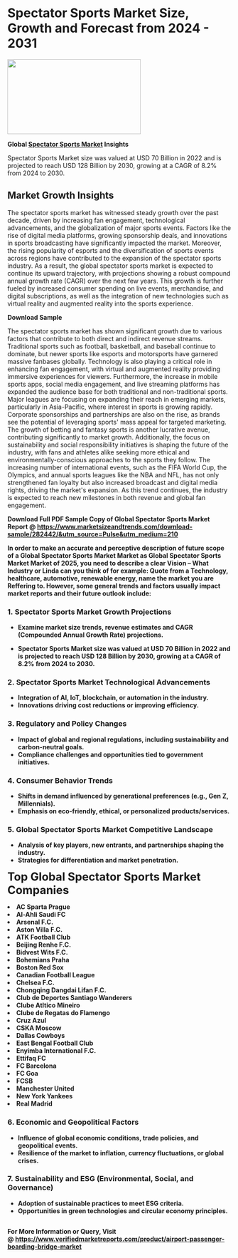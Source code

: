 <H1>Spectator Sports Market Size, Growth and Forecast from 2024 - 2031</H1><img class="aligncenter size-medium wp-image-584254" src="https://thirdeyenews.in/wp-content/uploads/2024/09/Global-Market-Research-300x168.jpeg" alt="" width="300" height="168" /><p><strong>Global&nbsp;<a href="https://www.marketsizeandtrends.com/download-sample/282442/&amp;utm_source=Pulse&amp;utm_medium=210">Spectator Sports Market</a> Insights</strong></p><p>Spectator Sports Market size was valued at USD 70 Billion in 2022 and is projected to reach USD 128 Billion by 2030, growing at a CAGR of 8.2% from 2024 to 2030.</p><p><h2>Market Growth Insights</h2> <p>The spectator sports market has witnessed steady growth over the past decade, driven by increasing fan engagement, technological advancements, and the globalization of major sports events. Factors like the rise of digital media platforms, growing sponsorship deals, and innovations in sports broadcasting have significantly impacted the market. Moreover, the rising popularity of esports and the diversification of sports events across regions have contributed to the expansion of the spectator sports industry. As a result, the global spectator sports market is expected to continue its upward trajectory, with projections showing a robust compound annual growth rate (CAGR) over the next few years. This growth is further fueled by increased consumer spending on live events, merchandise, and digital subscriptions, as well as the integration of new technologies such as virtual reality and augmented reality into the sports experience.</p> <p><strong>Download Sample</strong></p> <p>The spectator sports market has shown significant growth due to various factors that contribute to both direct and indirect revenue streams. Traditional sports such as football, basketball, and baseball continue to dominate, but newer sports like esports and motorsports have garnered massive fanbases globally. Technology is also playing a critical role in enhancing fan engagement, with virtual and augmented reality providing immersive experiences for viewers. Furthermore, the increase in mobile sports apps, social media engagement, and live streaming platforms has expanded the audience base for both traditional and non-traditional sports. Major leagues are focusing on expanding their reach in emerging markets, particularly in Asia-Pacific, where interest in sports is growing rapidly. Corporate sponsorships and partnerships are also on the rise, as brands see the potential of leveraging sports' mass appeal for targeted marketing. The growth of betting and fantasy sports is another lucrative avenue, contributing significantly to market growth. Additionally, the focus on sustainability and social responsibility initiatives is shaping the future of the industry, with fans and athletes alike seeking more ethical and environmentally-conscious approaches to the sports they follow. The increasing number of international events, such as the FIFA World Cup, the Olympics, and annual sports leagues like the NBA and NFL, has not only strengthened fan loyalty but also increased broadcast and digital media rights, driving the market's expansion. As this trend continues, the industry is expected to reach new milestones in both revenue and global fan engagement. <p><strong></p><p><span class=""><strong>Download Full PDF Sample Copy of Global Spectator Sports Market Report</strong> @ <a href="https://www.marketsizeandtrends.com/download-sample/282442/&amp;utm_source=Pulse&amp;utm_medium=210" target="_blank">https://www.marketsizeandtrends.com/download-sample/282442/&amp;utm_source=Pulse&amp;utm_medium=210</a></span></p><p>In order to make an accurate and perceptive description of future scope of a Global&nbsp;Spectator Sports Market Market as Global&nbsp;Spectator Sports Market Market of 2025, you need to describe a clear Vision &ndash; What Industry or Linda can you think of for example: Quote from a Technology, healthcare, automotive, renewable energy, name the market you are Reffering to. However, some general trends and factors usually impact market reports and their future outlook include:</p><h3>1.&nbsp;<strong>Spectator Sports Market Growth Projections</strong></h3><ul><li>Examine market size trends, revenue estimates and CAGR (Compounded Annual Growth Rate) projections.</li><li><p>Spectator Sports Market size was valued at USD 70 Billion in 2022 and is projected to reach USD 128 Billion by 2030, growing at a CAGR of 8.2% from 2024 to 2030.</p></li></ul><h3>2.&nbsp;<strong>Spectator Sports Market Technological Advancements</strong></h3><ul><li>Integration of AI, IoT, blockchain, or automation in the industry.</li><li>Innovations driving cost reductions or improving efficiency.</li></ul><h3>3.&nbsp;<strong>Regulatory and Policy Changes</strong></h3><ul><li>Impact of global and regional regulations, including sustainability and carbon-neutral goals.</li><li>Compliance challenges and opportunities tied to government initiatives.</li></ul><h3>4.&nbsp;<strong>Consumer Behavior Trends</strong></h3><ul><li>Shifts in demand influenced by generational preferences (e.g., Gen Z, Millennials).</li><li>Emphasis on eco-friendly, ethical, or personalized products/services.</li></ul><h3>5.&nbsp;<strong>Global Spectator Sports Market Competitive Landscape</strong></h3><ul><li>Analysis of key players, new entrants, and partnerships shaping the industry.</li><li>Strategies for differentiation and market penetration.</li></ul><p data-pm-slice="1 1 []"><span style="color: inherit; font-family: inherit; font-size: 25px;">Top Global Spectator Sports Market Companies</span></p><div class="" data-test-id=""><p><li>AC Sparta Prague</li><li> Al-Ahli Saudi FC</li><li> Arsenal F.C.</li><li> Aston Villa F.C.</li><li> ATK Football Club</li><li> Beijing Renhe F.C.</li><li> Bidvest Wits F.C.</li><li> Bohemians Praha</li><li> Boston Red Sox</li><li> Canadian Football League</li><li> Chelsea F.C.</li><li> Chongqing Dangdai Lifan F.C.</li><li> Club de Deportes Santiago Wanderers</li><li> Clube Atltico Mineiro</li><li> Clube de Regatas do Flamengo</li><li> Cruz Azul</li><li> CSKA Moscow</li><li> Dallas Cowboys</li><li> East Bengal Football Club</li><li> Enyimba International F.C.</li><li> Ettifaq FC</li><li> FC Barcelona</li><li> FC Goa</li><li> FCSB</li><li> Manchester United</li><li> New York Yankees</li><li> Real Madrid</li></p></div><h3>6.&nbsp;<strong>Economic and Geopolitical Factors</strong></h3><ul><li>Influence of global economic conditions, trade policies, and geopolitical events.</li><li>Resilience of the market to inflation, currency fluctuations, or global crises.</li></ul><h3>7.&nbsp;<strong>Sustainability and ESG (Environmental, Social, and Governance)</strong></h3><ul><li>Adoption of sustainable practices to meet ESG criteria.</li><li>Opportunities in green technologies and circular economy principles.</li></ul><h2><strong style="font-size: 14px;">For More Information or Query, Visit @&nbsp;</strong><a style="background-color: #ffffff; font-size: 14px;" href="https://www.marketsizeandtrends.com/report/spectator-sports-market/" target="_blank">https://www.verifiedmarketreports.com/product/airport-passenger-boarding-bridge-market</a></h2>

